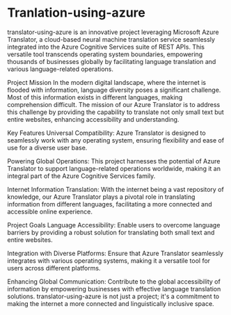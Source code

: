 # Tranlation-using-azure
translator-using-azure is an innovative project leveraging Microsoft Azure Translator, a cloud-based neural machine translation service seamlessly integrated into the Azure Cognitive Services suite of REST APIs. This versatile tool transcends operating system boundaries, empowering thousands of businesses globally by facilitating language translation and various language-related operations.

Project Mission
In the modern digital landscape, where the internet is flooded with information, language diversity poses a significant challenge. Most of this information exists in different languages, making comprehension difficult. The mission of our Azure Translator is to address this challenge by providing the capability to translate not only small text but entire websites, enhancing accessibility and understanding.

Key Features
Universal Compatibility:
Azure Translator is designed to seamlessly work with any operating system, ensuring flexibility and ease of use for a diverse user base.

Powering Global Operations:
This project harnesses the potential of Azure Translator to support language-related operations worldwide, making it an integral part of the Azure Cognitive Services family.

Internet Information Translation:
With the internet being a vast repository of knowledge, our Azure Translator plays a pivotal role in translating information from different languages, facilitating a more connected and accessible online experience.

Project Goals
Language Accessibility:
Enable users to overcome language barriers by providing a robust solution for translating both small text and entire websites.

Integration with Diverse Platforms:
Ensure that Azure Translator seamlessly integrates with various operating systems, making it a versatile tool for users across different platforms.

Enhancing Global Communication:
Contribute to the global accessibility of information by empowering businesses with effective language translation solutions.
translator-using-azure is not just a project; it's a commitment to making the internet a more connected and linguistically inclusive space.

